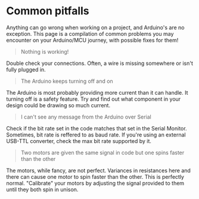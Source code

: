 # Common pitfalls

Anything can go wrong when working on a project, and Arduino's are no exception. This page is a compilation of common problems you may encounter on your Arduino/MCU journey, with possible fixes for them! 

> Nothing is working! 

Double check your connections. Often, a wire is missing somewhere or isn't fully plugged in.

> The Arduino keeps turning off and on 

The Arduino is most probably providing more current than it can handle. It turning off is a safety feature. Try and find out what component in your design could be drawing so much current. 

> I can't see any message from the Arduino over Serial 

Check if the bit rate set in the code matches that set in the Serial Monitor. Sometimes, bit rate is reffered to as baud rate. If you're using an external USB-TTL converter, check the max bit rate supported by it. 

> Two motors are given the same signal in code but one spins faster than the other

The motors, while fancy, are not perfect. Variances in resistances here and there can cause one motor to spin faster than the other. This is perfectly normal. "Calibrate" your motors by adjusting the signal provided to them until they both spin in unison. 

